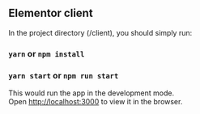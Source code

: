 ## Elementor client 

In the project directory (/client), you should simply run:

### `yarn` or `npm install`

### `yarn start` or `npm run start`

This would run the app in the development mode.<br />
Open [http://localhost:3000](http://localhost:3000) to view it in the browser.
